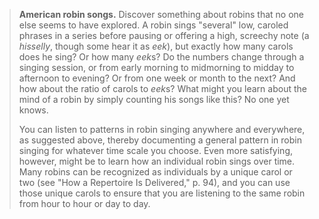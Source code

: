 > **American robin songs.** Discover something about robins that no one
> else seems to have explored. A robin sings "several" low, caroled
> phrases in a series before pausing or offering a high, screechy note
> (a *hisselly*, though some hear it as *eek*), but exactly how many
> carols does he sing? Or how many *eek*s? Do the numbers change through
> a singing session, or from early morning to midmorning to midday to
> afternoon to evening? Or from one week or month to the next? And how
> about the ratio of carols to *eek*s? What might you learn about the
> mind of a robin by simply counting his songs like this? No one yet
> knows.
>
> You can listen to patterns in robin singing anywhere and everywhere,
> as suggested above, thereby documenting a general pattern in robin
> singing for whatever time scale you choose. Even more satisfying,
> however, might be to learn how an individual robin sings over time.
> Many robins can be recognized as individuals by a unique carol or two
> (see "How a Repertoire Is Delivered," p. 94), and you can use those
> unique carols to ensure that you are listening to the same robin from
> hour to hour or day to day.
